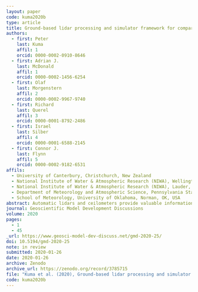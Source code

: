 ```yaml
---
layout: paper
code: kuma2020b
type: article
title: Ground-based lidar processing and simulator framework for comparing models and observations
authors:
  - first: Peter
    last: Kuma
    affil: 1
    orcid: 0000-0002-0910-8646
  - first: Adrian J.
    last: McDonald
    affil: 1
    orcid: 0000-0002-1456-6254
  - first: Olaf
    last: Morgenstern
    affil: 2
    orcid: 0000-0002-9967-9740
  - first: Richard
    last: Querel
    affil: 3
    orcid: 0000-0001-8792-2486
  - first: Israel
    last: Silber
    affil: 4
    orcid: 0000-0001-6588-2145
  - first: Connor J.
    last: Flynn
    affil: 5
    orcid: 0000-0002-9182-6531
affils:
  - University of Canterbury, Christchurch, New Zealand
  - National Institute of Water & Atmospheric Research (NIWA), Wellington, New Zealand
  - National Institute of Water & Atmospheric Research (NIWA), Lauder, New Zealand
  - Department of Meteorology and Atmospheric Science, Pennsylvania State University, PA, USA
  - School of Meteorology, University of Oklahoma, Norman, OK, USA
abstract: Automatic lidars and ceilometers provide valuable information on cloud and aerosols, but have not been used systematically in the evaluation of GCMs and NWP models. Obstacles associated with the diversity of instruments, a lack of standardisation of data products and open processing tools mean that the value of the large ALC networks worldwide is not being realised. We discuss a tool, called the Automatic Lidar and Ceilometer Framework (ALCF), that overcomes these problems and also includes a ground-based lidar simulator, which calculates the radiative transfer of laser radiation, and allows one-to-one comparison with models. Our ground-based lidar simulator is based on the Cloud Feedback Model Intercomparison Project (CFMIP) Observation Simulator Package (COSP) which has been used extensively for spaceborne lidar intercomparisons. The ALCF implements all steps needed to transform and calibrate raw ALC data and create simulated backscatter profiles for one-to-one comparison and complete statistical analysis of cloud. The framework supports multiple common commercial ALCs (Vaisala CL31, CL51, Lufft CHM 15k and Sigma Space MiniMPL), reanalyses (JRA-55, ERA5 and MERRA-2) and models (AMPS and the Unified Model). To demonstrate its capabilities, we present case studies evaluating cloud in the supported reanalyses and models using CL31, CL51, CHM 15k and MiniMPL observations at three sites in New Zealand. We show that the reanalyses and models generally underestimate cloud fraction and overestimate cloud albedo, the common "too few too bright" problem. If sufficiently high temporal resolution model output is available (better than 6 hourly), a direct comparison of individual clouds is also possible. We demonstrate that the ALCF can be used as a generic evaluation tool to examine cloud occurrence and cloud properties in reanalyses, NWP models and GCMs, potentially utilising the large amounts of ALC data already available. This tool is likely to be particularly useful for the analysis and improvement of low-level cloud simulations which are not well monitored from space. This has previously been identified as a critical deficiency in contemporary models, limiting the accuracy of weather forecasts and future climate projections.
journal: Geoscientific Model Development Discussions
volume: 2020
pages:
  - 1
  - 45
_url: https://www.geosci-model-dev-discuss.net/gmd-2020-25/
doi: 10.5194/gmd-2020-25
note: in review
submitted: 2020-01-26
date: 2020-01-26
archive: Zenodo
archive_url: https://zenodo.org/record/3785715
file: "Kuma et al. (2020), Ground-based lidar processing and simulator framework for comparing models and observations (ALCF 1.0).pdf"
code: kuma2020b
---
```

